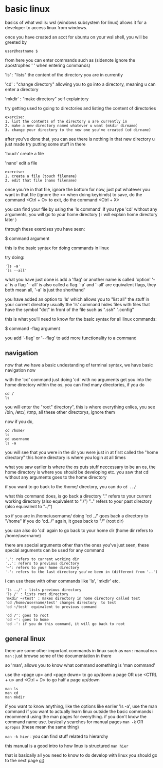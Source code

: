 # basic linux
basics of what wsl is:
wsl (windows subsystem for linux) allows it for a developer to access linux from windows.

once you have created an acct for ubuntu on your wsl shell, you will be greeted by 

```
user@hostname $
```

from here you can enter commands such as (sidenote ignore the apostrophes ' ' when entering commands)

'ls' : "lists" the content of the directory you are in currently

'cd' : "change directory" allowing you to go into a directory, meaning u can enter a directory

'mkdir' : "make directory" self explaintory

try getting used to going to directories and listing the content of directories

```
exercise:
1. list the contents of the directory u are currently in
2. make a new directory named whatever u want (mkdir dirname)
3. change your directory to the new one you've created (cd dirname)
```

after you've done that, you can see there is nothing in that new directory u just made
try putting some stuff in there

'touch' create a file 

'nano' edit a file

```
exercise:
1. create a file (touch filename)
2. edit that file (nano filename)
```

once you're in that file, ignore the bottom for now, just put whatever you want in that file (ignore the \<\> when doing keybinds)
to save, do the command \<Ctrl + O\>
to exit, do the command \<Ctrl + X\>

you can find your file by using the 'ls command'
if you type 'cd' without any arguments, you will go to your home directory ( i will explain home directory later )

through these exercises you have seen:

$ command argument

this is the basic syntax for doing commands in linux

try doing:

```
'ls -a'
'ls --all'
```

what you have just done is add a 'flag' or another name is called 'option'
'-a' is a flag
'--all' is also called a flag
'-a' and '-all' are equivalent flags, they both mean all, '-a' is just the shorthand'

you have added an option to 'ls' which allows you to "list all" the stuff in your current directory
usually the 'ls' command hides files with files that have the symbol "dot" in front of the file such as ".ssh" ".config"

this is what you'll need to know for the basic syntax for all linux commands:

$ command -flag argument

you add '-flag' or '--flag' to add more functionality to a command

## navigation

now that we have a basic undestanding of terminal syntax, we have basic navigation now

with the 'cd' command
just doing 'cd' with no arguments get you into the home directory
within the os, you can find many directories, if you do
```
cd /
ls
```

you will enter the "root" directory", this is where everything enlies,
you see /bin, /etc/, /tmp, all these other directorys, ignore them

now if you do, 
```
cd /home/
ls
cd username
ls -a
```

you will see that you were in the dir you were just in at first called the "home directory"
this home directory is where you login at all times

what you saw earlier is where the os puts stuff neccessary to be an os,
the home directory is where you should be developing etc.
you saw that cd without any arguments goes to the home directory

if you want to go back to the /home/ directory, you can do
`cd ../`

what this command does, is go back a directory
"." refers to your current working directory (also equivalent to "./")
".." refers to your past directory (also equivalent to "../")

so if you are in /home/username/
doing 'cd ../' goes back a directory to "/home"
if you do 'cd../" again, it goes back to "/" (root dir)

you can also do 'cd' again to go back to your home dir (home dir refers to /home/username)

there are special arguments other than the ones you've just seen,
these special arguments can be used for any command 
```
'.': refers to current working dir
'..': refers to previous directory
'~': refers to your home directory
'-': refers to the last directory you've been in (different from '..')
```

i can use these with other commands like 'ls', 'mkdir' etc.
```
'ls ../' : lists previous directory
'ls /' : lists root directory
'mkdir ~/test' : makes directory in home directory called test
'cd /home/username/test' changes directory  to test
'cd ~/test' equivalent to previous command

'cd /': goes to root
'cd ~': goes to home
'cd -': if you do this command, it will go back to root
```

## general linux 
there are some other important commands in linux such as
`man` : manual
`man man` : just browse some of the documentation in there

so 'man', allows you to know what command something is
'man command'

use the \<page up\> and \<page down\>  to go up/down a page
OR use \<CTRL + u\> and \<Ctrl + D\> to go half a page up/down
```
man ls
man cd
man mkdir
```
if you want to know anything, like the options like earlier 'ls -a', use the man command
if you want to actually learn linux outside the basic commands i recommend using the man
pages for everything. if you don't know the command name use. basically searches
for manual pages
`man -k` OR
`apropos` (these mean the same thing)

`man -k hier` : you can find stuff related to hierarchy

this manual is a good intro to how linux is structured
`man hier`

that is basically all you need to know to do develop with linux
you should go to the next page [git](git.md)
